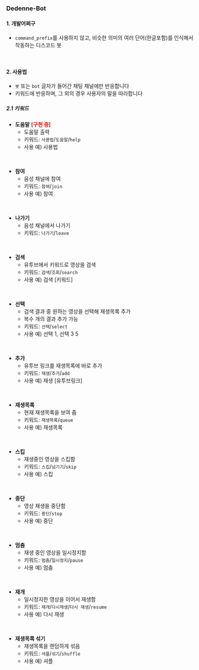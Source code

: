 ### Dedenne-Bot

#### 1. 개발어쩌구

- `command_prefix`를 사용하지 않고, 비슷한 의미의 여러 단어(한글포함)를 인식해서 작동하는 디스코드 봇

<br>

#### 2. 사용법

- `봇` 또는 `bot` 글자가 들어간 채팅 채널에만 반응합니다
- 키워드에 반응하며, 그 외의 경우 사용자의 말을 따라합니다

##### 2.1 키워드

- <b>도움말</b> <b style="color:red">[구현 중]</b>
    - 도움말 출력
    - 키워드: `사용법`/`도움말`/`help`
    - 사용 예) 사용법
<br>

- <b>참여</b>
    - 음성 채널에 참여
    - 키워드: `참여`/`join`
    - 사용 예) 참여
<br>

- <b>나가기</b>
    - 음성 채널에서 나가기
    - 키워드: `나가기`/`leave`
<br>

- <b>검색</b>
    - 유투브에서 키워드로 영상을 검색
    - 키워드: `검색`/`조회`/`search`
    - 사용 예) 검색 [키워드]
<br>

- <b>선택</b>
    - 검색 결과 중 원하는 영상을 선택해 재생목록 추가
    - 복수 개의 결과 추가 가능
    - 키워드: `선택`/`select`
    - 사용 예) 선택 1, 선택 3 5
<br>

- <b>추가</b>
    - 유투브 링크를 재생목록에 바로 추가
    - 키워드: `재생`/`추가`/`add`
    - 사용 예) 재생 [유투브링크]
<br>

- <b>재생목록</b>
    - 현재 재생목록을 보여 줌
    - 키워드: `재생목록`/`queue`
    - 사용 예) 재생목록
<br>

- <b>스킵</b>
    - 재생중인 영상을 스킵함
    - 키워드: `스킵`/`넘기기`/`skip`
    - 사용 예) 스킵
<br>

- <b>중단</b>
    - 영상 재생을 중단함
    - 키워드: `중단`/`stop`
    - 사용 예) 중단
<br>

- <b>멈춤</b>
    - 재생 중인 영상을 일시정지함
    - 키워드: `멈춤`/`일시정지`/`pause`
    - 사용 예) 멈춤
<br>

- <b>재개</b>
    - 일시정지한 영상을 이어서 재생함
    - 키워드: `재개`/`다시재생`/`다시 재생`/`resume`
    - 사용 예) 다시 재생
<br>

- <b>재생목록 섞기</b>
    - 재생목록을 랜덤하게 섞음
    - 키워드: `셔플`/`섞기`/`shuffle`
    - 사용 예) 셔플
<br>
